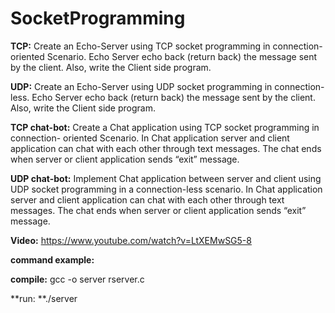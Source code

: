 # SocketProgramming

**TCP:** Create an Echo-Server using TCP socket programming in connection- oriented Scenario. Echo Server echo back (return back) the message sent by the client. Also, write the Client side program.

**UDP:** Create an Echo-Server using UDP socket programming in connection-less. Echo Server echo back (return back) the message sent by the client. Also, write the Client side program.

**TCP chat-bot:** Create a Chat application using TCP socket programming in connection- oriented Scenario. In Chat application server and client application can chat with each other through text messages. The chat ends when server or client application sends “exit” message.

**UDP chat-bot:** Implement Chat application between server and client using UDP socket programming in a connection-less scenario. In Chat application server and client application can chat with each other through text messages. The chat ends when server or client application sends “exit” message.

**Video:** https://www.youtube.com/watch?v=LtXEMwSG5-8

**command example:**

  **compile:** gcc -o server rserver.c
  
  **run: **./server
